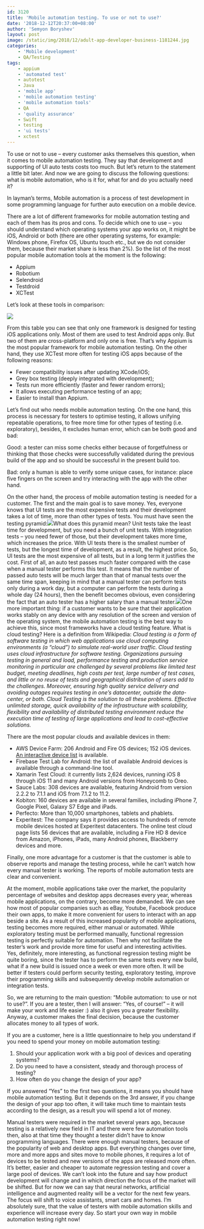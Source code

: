 ```yaml
---
id: 3120
title: 'Mobile automation testing. To use or not to use?'
date: '2018-12-12T20:37:00+08:00'
author: 'Semyon Boryshev'
layout: post
image: /static/img/2018/12/adult-app-developer-business-1181244.jpg
categories:
    - 'Mobile development'
    - QA/Testing
tags:
    - appium
    - 'automated test'
    - autotest
    - Java
    - 'mobile app'
    - 'mobile automation testing'
    - 'mobile automation tools'
    - QA
    - 'quality assurance'
    - Swift
    - testing
    - 'ui tests'
    - xctest
---
```


<span style="font-weight: 400;">To use or not to use – every customer asks themselves this question, when it comes to mobile automation testing. They say that development and supporting of UI auto tests costs too much. But let’s return to the statement a little bit later. And now we are going to discuss the following questions: what is mobile automation, who is it for, what for and do you actually need it?</span>

<span style="font-weight: 400;">In layman’s terms, Mobile automation is a process of test development in some programming language for further auto execution on a mobile device.</span>

<span style="font-weight: 400;">There are a lot of different frameworks for mobile automation testing and each of them has its pros and cons. To decide which one to use – you should understand which operating systems your app works on, it might be iOS, Android or both (there are other operating systems, for example: Windows phone, Firefox OS, Ubuntu touch etc., but we do not consider them, because their market share is less than 2%). So the list of the most popular mobile automation tools at the moment is the following:</span>

- <span style="font-weight: 400;">Appium</span>
- <span style="font-weight: 400;">Robotium</span>
- <span style="font-weight: 400;">Selendroid</span>
- <span style="font-weight: 400;">Testdroid</span>
- <span style="font-weight: 400;">XCTest</span>

<span style="font-weight: 400;">Let’s look at these tools in comparison:</span>

[![](https://issart.com/blog/wp-content/uploads/2018/12/2018-12-12_1904.png)](https://issart.com/blog/wp-content/uploads/2018/12/2018-12-12_1904.png)

<span style="font-weight: 400;">  
From this table you can see that only one framework is designed for testing iOS applications only. Most of them are used to test Android apps only. But two of them are cross-platform and only one is free. That’s why Appium is the most popular framework for mobile automation testing. On the other hand, they use XCTest more often for testing iOS apps because of the following reasons:</span>

- <span style="font-weight: 400;">Fewer compatibility issues after updating XCode/iOS;</span>
- <span style="font-weight: 400;">Grey box testing (deeply integrated with development);</span>
- <span style="font-weight: 400;">Tests run more efficiently (faster and fewer random errors);</span>
- <span style="font-weight: 400;">It allows executing performance testing of an app;</span>
- <span style="font-weight: 400;">Easier to install than Appium.</span>

<span style="font-weight: 400;">Let’s find out who needs mobile automation testing. On the one hand, this process is necessary for testers to optimise testing, it allows unifying repeatable operations, to free more time for other types of testing (i.e. exploratory), besides, it excludes human error, which can be both good and bad:</span>

<span style="font-weight: 400;">Good: a tester can miss some checks either because of forgetfulness or thinking that those checks were successfully validated during the previous build of the app and so should be successful in the present build too.</span>

<span style="font-weight: 400;">Bad: only a human is able to verify some unique cases, for instance: place five fingers on the screen and try interacting with the app with the other hand. </span>

<span style="font-weight: 400;">On the other hand, the process of mobile automation testing is needed for a customer. The first and the main goal is to save money. Yes, everyone knows that UI tests are the most expensive tests and their development takes a lot of time, more than other types of tests. You must have seen the testing pyramid:</span>[![](https://issart.com/blog/wp-content/uploads/2018/12/To-use-or-not-to-use-этим-вопросом-задаются-все-заказчики-когда-речь-касается-автоматизации-тестирования-мобильных-приложений-e1544614179106-300x228.png)](https://issart.com/blog/wp-content/uploads/2018/12/To-use-or-not-to-use-этим-вопросом-задаются-все-заказчики-когда-речь-касается-автоматизации-тестирования-мобильных-приложений-e1544614179106.png)<span style="font-weight: 400;">What does this pyramid mean? Unit tests take the least time for development, but you need a bunch of unit tests. With integration tests – you need fewer of those, but their development takes more time, which increases the price. With UI tests there is the smallest number of tests, but the longest time of development, as a result, the highest price. So, UI tests are the most expensive of all tests, but in a long term it justifies the cost. First of all, an auto test passes much faster compared with the case when a manual tester performs this test. It means that the number of passed auto tests will be much larger than that of manual tests over the same time span, keeping in mind that a manual tester can perform tests only during a work day, but a computer can perform the tests during a whole day (24 hours), then the benefit becomes obvious, even considering the fact that an auto tester has a higher salary than a manual tester.</span>[![](https://issart.com/blog/wp-content/uploads/2018/12/roi-300x225-300x225.png)](https://issart.com/blog/wp-content/uploads/2018/12/roi-300x225.png)<span style="font-weight: 400;">One more important thing: if a customer wants to be sure that their application works stably on any device with any resolution of the screen and version of the operating system, the mobile automation testing is the best way to achieve this, since most frameworks have a cloud testing feature. What is cloud testing? Here is a definition from Wikipedia:</span>*<span style="font-weight: 400;"> Cloud testing is a form of software testing in which web applications use cloud computing environments (a “cloud”) to simulate real-world user traffic. Cloud testing uses cloud infrastructure for software testing. Organizations pursuing testing in general and load, performance testing and production service monitoring in particular are challenged by several problems like limited test budget, meeting deadlines, high costs per test, large number of test cases, and little or no reuse of tests and geographical distribution of users add to the challenges. Moreover, ensuring high quality service delivery and avoiding outages requires testing in one’s datacenter, outside the data-center, or both. Cloud Testing is the solution to all these problems. Effective unlimited storage, quick availability of the infrastructure with scalability, flexibility and availability of distributed testing environment reduce the execution time of testing of large applications and lead to cost-effective solutions.</span>*

<span style="font-weight: 400;">There are the most popular clouds and available devices in them:</span>

- <span style="font-weight: 400;">AWS Device Farm: 206 Android and Fire OS devices; 152 iOS devices. </span>[<span style="font-weight: 400;">An interactive device list</span>](http://awsdevicefarm.info/)<span style="font-weight: 400;"> is available.</span>
- <span style="font-weight: 400;">Firebase Test Lab for Android: the list of available Android devices is available through a command-line tool.</span>
- <span style="font-weight: 400;">Xamarin Test Cloud: it currently lists 2,624 devices, running iOS 8 through iOS 11 and many Android versions from Honeycomb to Oreo.</span>
- <span style="font-weight: 400;">Sauce Labs: 308 devices are available, featuring Android from version 2.2.2 to 7.1.1 and iOS from 7.1.2 to 11.2.</span>
- <span style="font-weight: 400;">Kobiton: </span><span style="font-weight: 400;">160 devices are available in several families, including iPhone 7, Google Pixel, Galaxy S7 Edge and iPads.</span>
- <span style="font-weight: 400;">Perfecto: More than 10,000 smartphones, tablets and phablets.</span>
- <span style="font-weight: 400;">Experitest: The company says it provides access to hundreds of remote mobile devices hosted at Experitest datacenters. The online test cloud page lists 56 devices that are available, including a Fire HD 8 device from Amazon, iPhones, iPads, many Android phones, Blackberry devices and more.</span>

<span style="font-weight: 400;">Finally, one more advantage for a customer is that the customer is able to observe reports and manage the testing process, while he can’t watch how every manual tester is working. The reports of mobile automation tests are clear and convenient.</span>

<span style="font-weight: 400;">At the moment, mobile applications take over the market, the popularity percentage of websites and desktop apps decreases every year, whereas mobile applications, on the contrary, become more demanded. We can see how most of popular companies such as eBay, Youtube, Facebook produce their own apps, to make it more convenient for users to interact with an app beside a site. As a result of this increased popularity of mobile applications, testing becomes more required, either manual or automated. While exploratory testing must be performed manually, functional regression testing is perfectly suitable for automation. Then why not facilitate the tester’s work and provide more time for useful and interesting activities. Yes, definitely, more </span><span style="font-weight: 400;">interesting</span><span style="font-weight: 400;">, as functional regression testing might be quite boring, since the tester has to perform the same tests every new build, what if a new build is issued once a week or even more often. It will be better if testers could perform security testing, exploratory testing, improve their programming skills and subsequently develop mobile automation or integration tests. </span>

<span style="font-weight: 400;">So, we are returning to the main question: “Mobile automation: to use or not to use?”. If you are a tester, then I will answer: “Yes, of course!” – it will make your work and life easier :) also it gives you a greater flexibility. Anyway, a customer makes the final decision, because the customer allocates money to all types of work.</span>

<span style="font-weight: 400;">If you are a customer, here is a little questionnaire to help you understand if you need to spend your money on mobile automation testing:</span>

1. <span style="font-weight: 400;">Should your application work with a big pool of devices and operating systems?</span>
2. <span style="font-weight: 400;">Do you need to have a consistent, steady and thorough process of testing?</span>
3. <span style="font-weight: 400;">How often do you change the design of your app?</span>

<span style="font-weight: 400;">If you answered “Yes” to the first two questions, it means you should have mobile automation testing. But it depends on the 3rd answer, if you change the design of your app too often, it will take much time to maintain tests according to the design, as a result you will spend a lot of money.</span>

<span style="font-weight: 400;">Manual testers were required in the market several years ago, because testing is a relatively new field in IT and there were few automation tools then, also at that time they thought a tester didn’t have to know programming languages. There were enough manual testers, because of the popularity of web and desktop apps. But everything changes over time, more and more apps and sites move to mobile phones, it requires a lot of devices to be tested and new versions of the apps are released more often. It’s better, easier and cheaper to automate regression testing and cover a large pool of devices. We can’t look into the future and say how product development will change and in which direction the focus of the market will be shifted. But for now we can say that neural networks, artificial intelligence and augmented reality will be a vector for the next few years. The focus will shift to voice assistants, smart cars and homes. I’m absolutely sure, that the value of testers with mobile automation skills and experience will increase every day. So start your own way in mobile automation testing right now!</span>